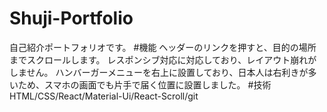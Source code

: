 # Shuji-Portfolio
自己紹介ポートフォリオです。
#機能
ヘッダーのリンクを押すと、目的の場所までスクロールします。
レスポンシブ対応に対応しており、レイアウト崩れがしません。
ハンバーガーメニューを右上に設置しており、日本人は右利きが多いため、スマホの画面でも片手で届く位置に設置しました。
#技術
HTML/CSS/React/Material-Ui/React-Scroll/git
